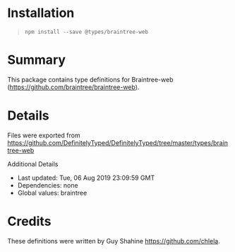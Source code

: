 # Installation
> `npm install --save @types/braintree-web`

# Summary
This package contains type definitions for Braintree-web (https://github.com/braintree/braintree-web).

# Details
Files were exported from https://github.com/DefinitelyTyped/DefinitelyTyped/tree/master/types/braintree-web

Additional Details
 * Last updated: Tue, 06 Aug 2019 23:09:59 GMT
 * Dependencies: none
 * Global values: braintree

# Credits
These definitions were written by Guy Shahine <https://github.com/chlela>.
